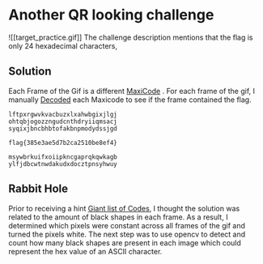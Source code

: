 # Another QR looking challenge
![[target_practice.gif]]
The challenge description mentions that the flag is only 24 hexadecimal characters, 
## Solution
Each Frame of the Gif is a different [MaxiCode](https://en.wikipedia.org/wiki/MaxiCode) .  For each frame of the gif, I manually [Decoded](https://products.aspose.app/barcode/recognize/maxicode#/recognized) each Maxicode to see if the frame contained the flag. 
```
lftpxrgwvkvacbuzxlxahwbgixjlgj
ohtqbjogozzngudcnthdryiiqmsacj
syqixjbncbhbtofakbnpmodydssjgd

flag{385e3ae5d7b2ca2510be8ef4}

msywbrkuifxoiipkncgaprqkqwkagb
ylfjdbcwtnwdakudxdocztpnsyhwuy
```
## Rabbit Hole
Prior to receiving a hint [Giant list of Codes](https://www.tamperco.com/barcode-types-2/), I thought the solution was related to the amount of black shapes in each frame. As a result,  I determined which pixels were constant across all frames of the gif and turned the pixels white.
 The next step was to use opencv to detect and count how many black shapes are present in each image which could represent the hex value of an ASCII character.
